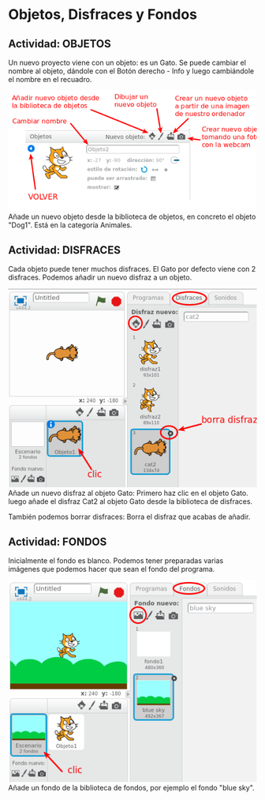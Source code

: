 
# Objetos, Disfraces y Fondos

## Actividad: OBJETOS

Un nuevo proyecto viene con un objeto: es un Gato. Se puede cambiar el nombre al objeto, dándole con el Botón derecho - Info y luego cambiándole el nombre en el recuadro.

![](img/Seleccion_041.1.png)
Añade un nuevo objeto desde la biblioteca de objetos, en concreto el objeto "Dog1". Está en la categoría Animales.

## Actividad: DISFRACES

Cada objeto puede tener muchos disfraces. El Gato por defecto viene con 2 disfraces. Podemos añadir un nuevo disfraz a un objeto.

![](img/Seleccion_048.png)
Añade un nuevo disfraz al objeto Gato: Primero haz clic en el objeto Gato. luego añade el disfraz Cat2 al objeto Gato desde la biblioteca de disfraces.

También podemos borrar disfraces: Borra el disfraz que acabas de añadir.

## Actividad: FONDOS

Inicialmente el fondo es blanco. Podemos tener preparadas varias imágenes que podemos hacer que sean el fondo del programa.

![](img/Seleccion_047.1.png)
Añade un fondo de la biblioteca de fondos, por ejemplo el fondo "blue sky".

